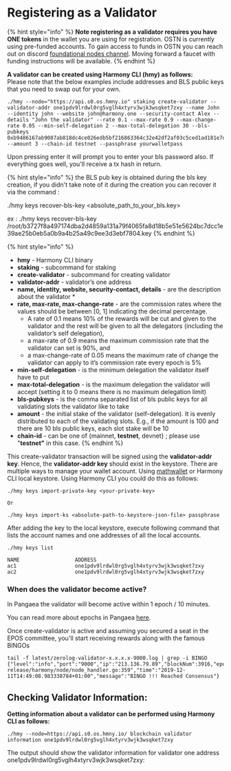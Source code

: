 # Registering as a Validator

{% hint style="info" %}
**Note registering as a validator requires you have ONE tokens** in the wallet you are using for registration. OSTN is currently using pre-funded accounts. To gain access to funds in OSTN you can reach out on discord [foundational nodes channel](https://discord.gg/nyPcdPC). Moving forward a faucet  with funding instructions will be available. 
{% endhint %}

**A validator can be created using Harmony CLI \(hmy\) as follows:**  
Please note that the below examples include addresses and BLS public keys that you need to swap out for your own.

```text
./hmy --node="https://api.s0.os.hmny.io" staking create-validator --validator-addr one1pdv9lrdwl0rg5vglh4xtyrv3wjk3wsqket7zxy --name John --identity john --website john@harmony.one --security-contact Alex --details "John the validator" --rate 0.1 --max-rate 0.9 --max-change-rate 0.05 --min-self-delegation 2 --max-total-delegation 30 --bls-pubkeys 0xb9486167ab9087ab818dc4ce026edb5bf216863364c32e42df2af03c5ced1ad181e7d12f0e6dd5307a73b62247608611 --amount 3 --chain-id testnet --passphrase yourwalletpass
```

Upon pressing enter it will prompt you to enter your bls password also. If everything goes well, you'll receive a tx hash in return.

{% hint style="info" %}
the BLS pub key is obtained during the bls key creation, if you didn't take note of it during the creation you can recover it via the command :

./hmy keys recover-bls-key &lt;absolute\_path\_to\_your\_bls.key&gt;

ex : ./hmy keys recover-bls-key /root/b3727f8a497174dba2d4859a131a79f4065fa8d18b5e51e5624bc7dcc1e39ae25b0eb5a0b9a4b25a49c9ee3d3ebf7804.key
{% endhint %}

{% hint style="info" %}


* **hmy** - Harmony CLI binary
* **staking** - subcommand for staking
* **create-validator** - subcommand for creating validator
* **validator-addr** - validator’s one address
* **name, identity, website, security-contact, details** - are the description about the validator
  * 
* **rate, max-rate, max-change-rate** - are the commission rates where the values should be between \[0, 1\] indicating the decimal percentage. 
  * A rate of 0.1 means 10% of the rewards will be cut and given to the validator and the rest will be given to all the delegators \(including the validator’s self delegation\), 
  * a max-rate of 0.9 means the maximum commission rate that the validator can set is 90%, and 
  * a max-change-rate of 0.05 means the maximum rate of change the validator can apply to it’s commission rate every epoch is 5%
* **min-self-delegation** - is the minimum delegation the validator itself have to put
* **max-total-delegation** - is the maximum delegation the validator will accept \(setting it to 0 means there is no maximum delegation limit\)
* **bls-pubkeys** - is the comma separated list of bls public keys for all validating slots the validator like to take
* **amount** - the initial stake of the validator \(self-delegation\). It is evenly distributed to each of the validating slots. E.g., if the amount is 100 and there are 10 bls public keys, each slot stake will be 10
* **chain-id** - can be one of {mainnet, **testnet**, devnet} ; please use "**testnet"** in this case.
{% endhint %}

This create-validator transaction will be signed using the **validator-addr key**. Hence, the **validator-addr key** should exist in the keystore. There are multiple ways to manage your wallet account. Using [mathwallet](https://docs.harmony.one/home/api/math-wallet/mathwallet) or Harmony CLI local keystore. Using Harmony CLI you could do this as follows:

```text
./hmy keys import-private-key <your-private-key>

Or

./hmy keys import-ks <absolute-path-to-keystore-json-file> passphrase
```

After adding the key to the local keystore, execute following command that lists the account names and one addresses of all the local accounts.

```text
./hmy keys list

NAME                  ADDRESS
ac1                   one1pdv9lrdwl0rg5vglh4xtyrv3wjk3wsqket7zxy
ac2                   one1pdv9lrdwl0rg5vglh4xtyrv3wjk3wsqket7zxy
```

### When does the validator become active?

In Pangaea the validator will become active within 1 epoch / 10 minutes.

You can read more about epochs in Pangaea [here](https://docs.harmony.one/pangaea/help-section/epochs).

Once create-validator is active and assuming you secured a seat in the EPOS committee, you'll start receiving rewards along with the famous BINGOs

```text
tail -f latest/zerolog-validator-x.x.x.x-9000.log | grep -i BINGO
{"level":"info","port":"9000","ip":"213.136.79.89","blockNum":3916,"epochNum":26,"ViewId":3916,"blockHash":"0xca71fc9aa92f694f664aa34d7e3e82cf9b678e3a062d3bbbabebfbc5f0598d84","numTxns":0,"numStakingTxns":0,"caller":"/mnt/jenkins/workspace/harmony-release/harmony/node/node_handler.go:359","time":"2019-12-11T14:49:08.983338784+01:00","message":"BINGO !!! Reached Consensus"}

```

## Checking Validator Information:

**Getting information about a validator can be performed using Harmony CLI as follows:**  


```text
./hmy --node=https://api.s0.os.hmny.io/ blockchain validator information one1pdv9lrdwl0rg5vglh4xtyrv3wjk3wsqket7zxy
```

The output should show the validator information for validator one address one1pdv9lrdwl0rg5vglh4xtyrv3wjk3wsqket7zxy:

